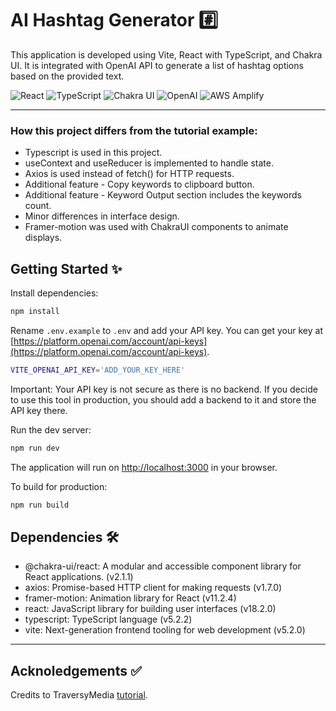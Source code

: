 # AI Hashtag Generator #️⃣

This application is developed using Vite, React with TypeScript, and Chakra UI. It is integrated with OpenAI API to generate a list of hashtag options based on the provided text. 

![React](https://img.shields.io/badge/React-20232A?style=for-the-badge&logo=react&logoColor=61DAFB)
![TypeScript](https://img.shields.io/badge/typescript-%23007ACC.svg?style=for-the-badge&logo=typescript&logoColor=white)
![Chakra UI](https://img.shields.io/badge/Chakra--UI-319795?style=for-the-badge&logo=chakra-ui&logoColor=white)
![OpenAI](https://a11ybadges.com/badge?logo=openai)
![AWS Amplify](https://a11ybadges.com/badge?logo=awsamplify)


<!-- !["AI Keyword Extractor project"](https://github.com/glowiep/ai-keyword-extractor/blob/main/public/ai-keyword-extractor.png?raw=true) -->

---

### How this project differs from the tutorial example:

- Typescript is used in this project.
- useContext and useReducer is implemented to handle state.
- Axios is used instead of fetch() for HTTP requests.
- Additional feature - Copy keywords to clipboard button.
- Additional feature - Keyword Output section includes the keywords count.
- Minor differences in interface design.
- Framer-motion was used with ChakraUI components to animate displays.

## Getting Started ✨

Install dependencies:

```bash
npm install
```


Rename `.env.example` to `.env` and add your API key. You can get your key at [https://platform.openai.com/account/api-keys](https://platform.openai.com/account/api-keys).

```bash
VITE_OPENAI_API_KEY='ADD_YOUR_KEY_HERE'
```

Important: Your API key is not secure as there is no backend. If you decide to use this tool in production, you should add a backend to it and store the API key there.

Run the dev server:

```bash
npm run dev
```

The application will run on [http://localhost:3000](http://localhost:3000) in your browser.

To build for production:

```bash
npm run build
```

## Dependencies 🛠️

- @chakra-ui/react: A modular and accessible component library for React applications. (v2.1.1)
- axios: Promise-based HTTP client for making requests (v1.7.0)
- framer-motion: Animation library for React (v11.2.4)
- react: JavaScript library for building user interfaces (v18.2.0)
- typescript: TypeScript language (v5.2.2)
- vite: Next-generation frontend tooling for web development (v5.2.0)

<!-- ## Learnings 📚 -->

---

## Acknoledgements ✅
Credits to TraversyMedia <a href="https://www.traversymedia.com/blog/ai-keyword-extractor-with-react-openai">tutorial</a>. 
